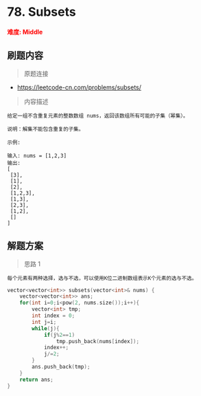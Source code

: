 # 78. Subsets

 **<font color=red>难度: Middle</font>**

 ## 刷题内容

 > 原题连接

* https://leetcode-cn.com/problems/subsets/
  
 > 内容描述
 ```
给定一组不含重复元素的整数数组 nums，返回该数组所有可能的子集（幂集）。

说明：解集不能包含重复的子集。

示例:

输入: nums = [1,2,3]
输出:
[
  [3],
  [1],
  [2],
  [1,2,3],
  [1,3],
  [2,3],
  [1,2],
  []
]
 ```

## 解题方案
> 思路 1
```
每个元素有两种选择，选与不选，可以使用K位二进制数组表示K个元素的选与不选。
```

```cpp
vector<vector<int>> subsets(vector<int>& nums) {
    vector<vector<int>> ans;
    for(int i=0;i<pow(2, nums.size());i++){
        vector<int> tmp;
        int index = 0;
        int j=i;
        while(j){
            if(j%2==1)
                tmp.push_back(nums[index]);
            index++;
            j/=2;
        }
        ans.push_back(tmp);
    }
    return ans;
}
```
